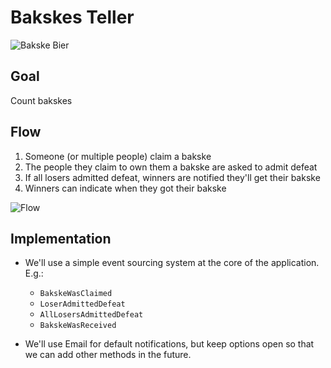 # Bakskes Teller

![Bakske Bier](http://skylimiet.weebly.com/uploads/5/6/0/9/56092199/s914222581721252391_p2_i6_w500.jpeg)

## Goal

Count bakskes


## Flow

1. Someone (or multiple people) claim a bakske
2. The people they claim to own them a bakske are asked to admit defeat
3. If all losers admitted defeat, winners are notified they'll get their bakske
4. Winners can indicate when they got their bakske

![Flow](https://i.imgur.com/lKhlBhv.jpg)


## Implementation

- We'll use a simple event sourcing system at the core of the application. E.g.:
    - `BakskeWasClaimed`
    - `LoserAdmittedDefeat`
    - `AllLosersAdmittedDefeat`
    - `BakskeWasReceived`

- We'll use Email for default notifications, but keep options open so that we can add other methods in the future.
